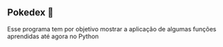 ## Pokedex :racehorse:

Esse programa tem por objetivo mostrar a aplicação de algumas funções aprendidas até agora no Python

